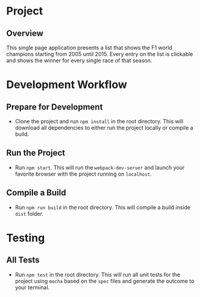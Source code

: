 # Project

## Overview

This single page application presents a list that shows the F1 world champions starting from 2005 until 2015. Every entry on the list is clickable and shows the winner for every single race of that season.

# Development Workflow

## Prepare for Development

-  Clone the project and run ```npm install``` in the root directory. This will download all dependencies to either run the project locally or compile a build.

## Run the Project 

- Run ```npm start```. This will run the ```webpack-dev-server``` and launch your favorite browser with the project running on ```localhost```.

## Compile a Build

- Run ```npm run build``` in the root directory. This will compile a build inside ```dist``` folder.

# Testing

## All Tests

- Run ```npm test``` in the root directory. This will run all unit tests for the project using ```mocha``` based on the ```spec``` files and generate the outcome to your terminal.
